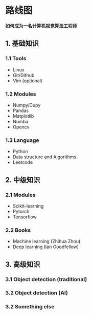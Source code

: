 # 路线图
**如何成为一名计算机视觉算法工程师**

## 1. 基础知识

### 1.1 Tools
- Linux
- Git/Github
- Vim (optional)

### 1.2 Modules
- Numpy/Cupy
- Pandas
- Matplotlib
- Numba
- Opencv

### 1.3 Language
- Python
- Data structure and Algorithms
- Leetcode

## 2. 中级知识

### 2.1 Modules
- Scikit-learning
- Pytorch
- Tensorflow

### 2.2 Books
- Machine learning (Zhihua Zhou)
- Deep learning (Ian Goodfellow)

## 3. 高级知识

### 3.1 Object detection (traditional)

### 3.2 Object detection (AI)

### 3.2 Something else
